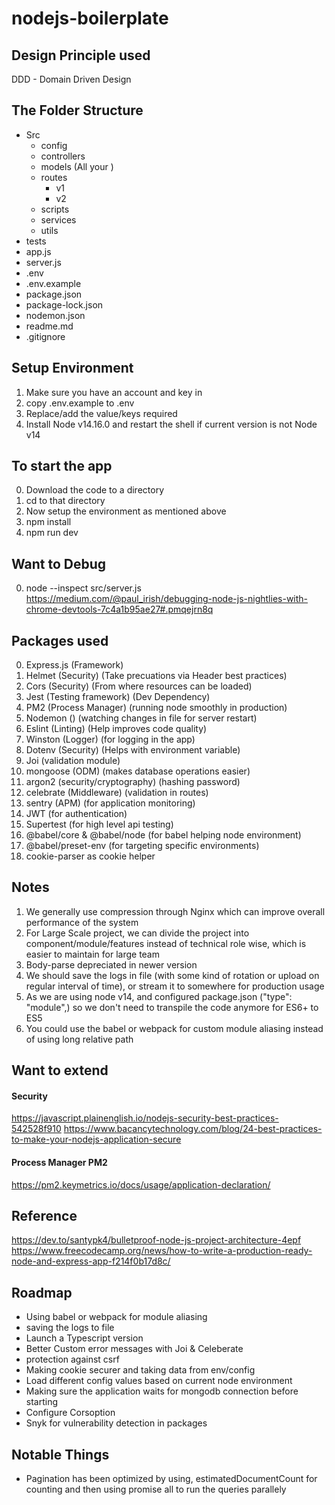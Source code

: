# nodejs-boilerplate


## Design Principle used
DDD - Domain Driven Design

## The Folder Structure
- Src
    - config
    - controllers
    - models (All your )
    - routes
        - v1
        - v2
    - scripts
    - services
    - utils
- tests
- app.js
- server.js
- .env
- .env.example
- package.json
- package-lock.json
- nodemon.json 
- readme.md
- .gitignore


## Setup Environment
1. Make sure you have an account and key in 
2. copy .env.example to .env
3. Replace/add the value/keys required
4. Install Node v14.16.0 and restart the shell if current version is not Node v14

## To start the app
0. Download the code to a directory
1. cd to that directory
2. Now setup the environment as mentioned above
3. npm install
4. npm run dev

## Want to Debug
0. node --inspect src/server.js
https://medium.com/@paul_irish/debugging-node-js-nightlies-with-chrome-devtools-7c4a1b95ae27#.pmqejrn8q

## Packages used
0. Express.js (Framework)
1. Helmet (Security) (Take precuations via Header best practices)
2. Cors (Security) (From where resources can be loaded)
3. Jest (Testing framework) (Dev Dependency)
4. PM2 (Process Manager) (running node smoothly in production)
5. Nodemon () (watching changes in file for server restart)
6. Eslint (Linting) (Help improves code quality)
7. Winston (Logger) (for logging in the app)
8. Dotenv (Security) (Helps with environment variable)
9. Joi (validation module)
10. mongoose (ODM) (makes database operations easier)
11. argon2 (security/cryptography) (hashing password)
12. celebrate (Middleware) (validation in routes)
13. sentry (APM) (for application monitoring)
14. JWT (for authentication)
15. Supertest (for high level api testing) 
16. @babel/core & @babel/node (for babel helping node environment)
17. @babel/preset-env (for targeting specific environments)
18. cookie-parser as cookie helper




## Notes
1. We generally use compression through Nginx which can improve overall performance of the system
2. For Large Scale project, we can divide the project into component/module/features instead of technical role wise, which is easier to maintain for large team
3. Body-parse depreciated in newer version
4. We should save the logs in file (with some kind of rotation or upload on regular interval of time), or stream it to somewhere for production usage
5. As we are using node v14, and configured package.json ("type": "module",) so we don't need to transpile the code anymore for ES6+ to ES5
6. You could use the babel or webpack for custom module aliasing instead of using long relative path




## Want to extend 

#### Security
https://javascript.plainenglish.io/nodejs-security-best-practices-542528f910
https://www.bacancytechnology.com/blog/24-best-practices-to-make-your-nodejs-application-secure

#### Process Manager PM2
https://pm2.keymetrics.io/docs/usage/application-declaration/

## Reference
https://dev.to/santypk4/bulletproof-node-js-project-architecture-4epf
https://www.freecodecamp.org/news/how-to-write-a-production-ready-node-and-express-app-f214f0b17d8c/

## Roadmap
- Using babel or webpack for module aliasing
- saving the logs to file
- Launch a Typescript version
- Better Custom error messages with Joi & Celeberate
- protection against csrf
- Making cookie securer and taking data from env/config
- Load different config values based on current node environment
- Making sure the application waits for mongodb connection before starting
- Configure Corsoption
- Snyk for vulnerability detection in packages

## Notable Things
- Pagination has been optimized by using, estimatedDocumentCount for counting and then using promise all to run the queries parallely